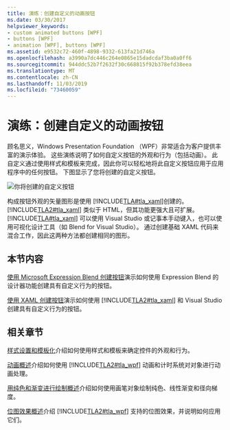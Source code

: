 ```yaml
---
title: 演练：创建自定义的动画按钮
ms.date: 03/30/2017
helpviewer_keywords:
- custom animated buttons [WPF]
- buttons [WPF]
- animation [WPF], buttons [WPF]
ms.assetid: e9532c72-460f-4898-9332-613fa21d746a
ms.openlocfilehash: a3990a7dc446c264e0865e15dadcdaf3ba0a0ff6
ms.sourcegitcommit: 944ddc52b7f2632f30c668815f92b378efd38eea
ms.translationtype: MT
ms.contentlocale: zh-CN
ms.lasthandoff: 11/03/2019
ms.locfileid: "73460059"
---
```

# <a name="walkthroughs-create-a-custom-animated-button"></a>演练：创建自定义的动画按钮
顾名思义，Windows Presentation Foundation （WPF）非常适合为客户提供丰富的演示体验。 这些演练说明了如何自定义按钮的外观和行为（包括动画）。 此自定义通过使用样式和模板来完成，因此你可以轻松地将此自定义按钮应用于应用程序中的任何按钮。 下图显示了您将创建的自定义按钮。

 ![你将创建的自定义按钮](./media/custom-button-blend-intro.jpg "custom_button_blend_Intro")

 构成按钮外观的矢量图形是使用 [!INCLUDE[TLA#tla_xaml](../../../../includes/tlasharptla-xaml-md.md)]创建的。 [!INCLUDE[TLA2#tla_xaml](../../../../includes/tla2sharptla-xaml-md.md)] 类似于 HTML，但其功能更强大且可扩展。 [!INCLUDE[TLA#tla_xaml](../../../../includes/tlasharptla-xaml-md.md)] 可以使用 Visual Studio 或记事本手动键入，也可以使用可视化设计工具（如 Blend for Visual Studio）。 通过创建基础 XAML 代码来混合工作，因此这两种方法都创建相同的图形。

## <a name="in-this-section"></a>本节内容
 [使用 Microsoft Expression Blend 创建按钮](walkthrough-create-a-button-by-using-microsoft-expression-blend.md)演示如何使用 Expression Blend 的设计器功能创建具有自定义行为的按钮。

 [使用 XAML 创建按钮](walkthrough-create-a-button-by-using-xaml.md)演示如何使用 [!INCLUDE[TLA2#tla_xaml](../../../../includes/tla2sharptla-xaml-md.md)] 和 Visual Studio 创建具有自定义行为的按钮。

## <a name="related-sections"></a>相关章节
 [样式设置和模板化](../../../desktop-wpf/fundamentals/styles-templates-overview.md)介绍如何使用样式和模板来确定控件的外观和行为。

 [动画概述](../graphics-multimedia/animation-overview.md)介绍如何使用 [!INCLUDE[TLA2#tla_wpf](../../../../includes/tla2sharptla-wpf-md.md)] 动画和计时系统对对象进行动画处理。

 [用纯色和渐变进行绘制概述](../graphics-multimedia/painting-with-solid-colors-and-gradients-overview.md)介绍如何使用画笔对象绘制纯色、线性渐变和径向梯度。

 [位图效果概述](../graphics-multimedia/bitmap-effects-overview.md)介绍 [!INCLUDE[TLA2#tla_wpf](../../../../includes/tla2sharptla-wpf-md.md)] 支持的位图效果，并说明如何应用它们。
